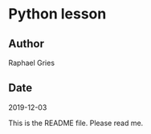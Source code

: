 # Python lesson

## Author 
Raphael Gries

## Date
2019-12-03

This is the README file. Please read me.

